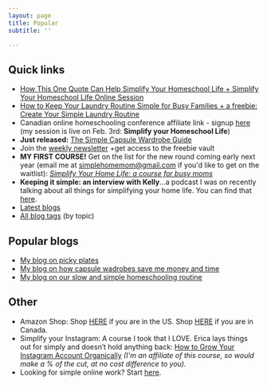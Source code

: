 ```yaml
---
layout: page
title: Popular
subtitle: ''

---
```

## Quick links

* [How This One Quote Can Help Simplify Your Homeschool Life + Simplify Your Homeschool Life Online Session](https://www.simplehomemom.com/how-this-one-quote-can-help-simplify-your-homeschool-life/)
* [How to Keep Your Laundry Routine Simple for Busy Families + a freebie: Create Your Simple Laundry Routine](https://www.simplehomemom.com/how-to-keep-your-laundry-routine-simple-for-busy-families/)
* Canadian online homeschooling conference affiliate link - signup [here](https://canadianhomeschoolconference.com/aff/42/) (my session is live on Feb. 3rd: **Simplify your Homeschool Life**)
* **Just released:** [The Simple Capsule Wardrobe Guide ](https://www.simplehomemom.com/simple-capsule-wardrobe-guide)
* Join the [weekly newsletter](http://eepurl.com/gYFb-r) +get access to the freebie vault
* **MY FIRST COURSE!** Get on the list for the new round coming early next year (email me at simplehomemom@gmail.com if you'd like to get on the waitlist): [_Simplify Your Home Life: a course for busy moms_](http://kellymbriggs.github.io/course)
* **Keeping it simple: an interview with Kelly**...a podcast I was on recently talking about all things for simplifying your home life. You can find that [here](https://podcasts.apple.com/ca/podcast/keeping-it-simple-an-interview-with-kelly/id1512837291?i=1000500930761).
* [Latest blogs](http://kellymbriggs.github.io/)
* [All blog tags](http://kellymbriggs.github.io/tags/) (by topic)

## Popular blogs

* [My blog on picky plates](https://www.simplehomemom.com/2020-08-29-how-to-make-lunches-painless-and-quick-with-picky-plates/)
* [My blog on how capsule wadrobes save me money and time](https://www.simplehomemom.com/2020-10-27-how-a-capsule-wardrobe-made-my-life-easier-and-saved-me-money/)
* [My blog on our slow and simple homeschooling routine](https://www.simplehomemom.com/2020-08-29-our-slow-and-simple-homeschooling-routine/)

## Other

* Amazon Shop: Shop [HERE](http://www.amazon.com/shop/simplehomemom) if you are in the US. Shop [HERE](http://www.amazon.ca/shop/simplehomemom) if you are in Canada.
* Simplify your Instagram: A course I took that I LOVE. Erica lays things out for simply and doesn’t hold anything back: [How to Grow Your Instagram Account Organically](https://digital.mombreak.ca/howigrewmyinstagram/26mcq) _(I'm an affiliate of this course, so would make a % of the cut, at no cost difference to you)._
* Looking for simple online work? Start [here](https://forms.gle/v11JEewD81mxsUyf6).